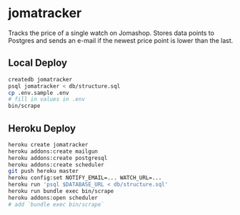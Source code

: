# jomatracker

Tracks the price of a single watch on Jomashop. Stores data points to Postgres
and sends an e-mail if the newest price point is lower than the last.

## Local Deploy

``` sh
createdb jomatracker
psql jomatracker < db/structure.sql
cp .env.sample .env
# fill in values in .env
bin/scrape
```

## Heroku Deploy

``` sh
heroku create jomatracker
heroku addons:create mailgun
heroku addons:create postgresql
heroku addons:create scheduler
git push heroku master
heroku config:set NOTIFY_EMAIL=... WATCH_URL=...
heroku run 'psql $DATABASE_URL < db/structure.sql'
heroku run bundle exec bin/scrape
heroku addons:open scheduler
# add `bundle exec bin/scrape`
```
